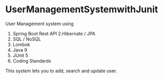 # UserManagementSystemwithJunit

User Management system using 
1. Spring Boot Rest API
2.Hibernate / JPA
3. SQL / NoSQL
4. Lombok
5. Java 9 
6. JUnit 5
7. Coding Standards

This system lets you to add, search and update user. 
